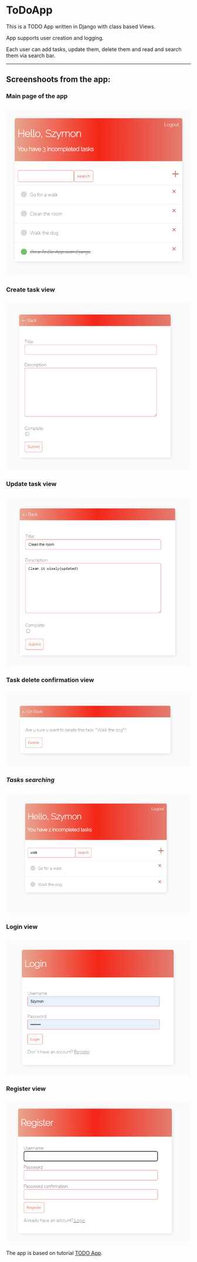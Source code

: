 # ToDoApp
This is a TODO App written in Django with class based Views.

App supports user creation and logging.

Each user can add tasks, update them, delete them and read and search them via search bar.

---

## Screenshoots from the app:

### Main page of the app
![main page of the app](https://github.com/sDebski/ToDoApp/blob/master/images/tasks.png?raw=true)
---


### Create task view
![Create task view](https://github.com/sDebski/ToDoApp/blob/master/images/create-task.png?raw=true)
---

### Update task view
![Update task view](https://github.com/sDebski/ToDoApp/blob/master/images/task-update.png?raw=true)
---

### Task delete confirmation view
![Task delete confirmation view](https://github.com/sDebski/ToDoApp/blob/master/images/delete-task.png?raw=true)
---

### *Tasks searching*
![*Tasks searching*](https://github.com/sDebski/ToDoApp/blob/master/images/tasks-search.png?raw=true)
---

### Login view
![Login view](https://github.com/sDebski/ToDoApp/blob/master/images/login.png?raw=true)
---

### Register view
![Register view](https://github.com/sDebski/ToDoApp/blob/master/images/register.png?raw=true)
---

The app is based on tutorial [TODO App](https://www.youtube.com/watch?v=llbtoQTt4qw).

